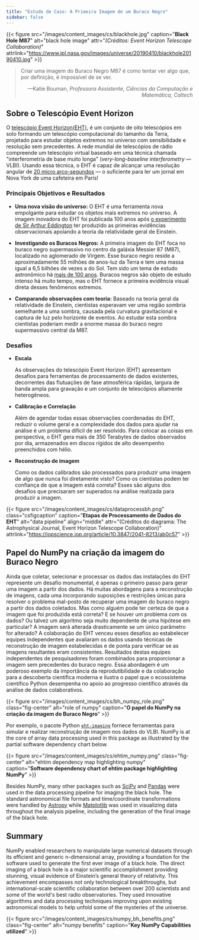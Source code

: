```yaml
---
title: "Estudo de Caso: A Primeira Imagem de um Buraco Negro"
sidebar: false
---
```


{{< figure src="/images/content_images/cs/blackhole.jpg" caption="**Black Hole M87**" alt="black hole image" attr="*(Créditos: Event Horizon Telescope Collaboration)*" attrlink="https://www.jpl.nasa.gov/images/universe/20190410/blackhole20190410.jpg" >}}

<blockquote cite="https://www.youtube.com/watch?v=BIvezCVcsYs">
    <p>Criar uma imagem do Buraco Negro M87 é como tentar ver algo que, por definição, é impossível de se ver.</p>
    <footer align="right">—Katie Bouman, <cite>Professora Assistente, Ciências da Computação e Matemática, Caltech</cite></footer>
</blockquote>

## Sobre o Telescópio Event Horizon

O [telescópio Event Horizon(EHT)](https://eventhorizontelescope.org), é um conjunto de oito telescópios em solo formando um telescópio computacional do tamanho da Terra, projetado para estudar objetos extremos no universo com sensibilidade e resolução sem precedentes.  A rede mundial de telescópios de rádio compreende um telescópio virtual baseado em uma técnica chamada "interferometria de base muito longa" (*very-long-baseline interferometry* — VLBI). Usando essa técnica, o EHT é capaz de alcançar uma resolução angular de [20 micro arco-segundos][resolution] — o suficiente para ler um jornal em Nova York de uma cafeteira em Paris!

### Principais Objetivos e Resultados

* **Uma nova visão do universo:** O EHT é uma ferramenta nova empolgante para estudar os objetos mais extremos no universo. A imagem inovadora do EHT foi publicada 100 anos após [o experimento de Sir Arthur Eddington][eddington] ter produzido as primeiras evidências observacionais apoiando a teoria da relatividade geral de Einstein.

* **Investigando os Buracos Negros:** A primeira imagem do EHT foca no buraco negro supermassivo no centro da galáxia Messier 87 (M87), localizado no aglomerado de Virgem. Esse buraco negro reside a aproximadamente 55 milhões de anos-luz da Terra e tem uma massa igual a 6,5 bilhões de vezes a do Sol. Tem sido um tema de estudo astronômico há [mais de 100 anos](https://www.jpl.nasa.gov/news/news.php?feature=7385). Buracos negros são objeto de estudo intenso há muito tempo, mas o EHT fornece a primeira evidência visual direta desses fenômenos extremos.

* **Comparando observações com teoria:** Baseado na teoria geral da relatividade de Einstein, cientistas esperavam ver uma região sombria semelhante a uma sombra, causada pela curvatura gravitacional e captura de luz pelo horizonte de eventos. Ao estudar esta sombra cientistas poderiam medir a enorme massa do buraco negro supermassivo central da M87.

### Desafios

* **Escala**

    As observações do telescópio Event Horizon (EHT) apresentam desafios para ferramentas de processamento de dados existentes, decorrentes das flutuações de fase atmosférica rápidas, largura de banda ampla para gravação e um conjunto de telescópios altamente heterogêneos.

* **Calibração e Correlação**

    Além de agendar todas essas observações coordenadas do EHT, reduzir o volume geral e a complexidade dos dados para ajudar na análise é um problema difícil de ser resolvido. Para colocar as coisas em perspectiva, o EHT gera mais de 350 Terabytes de dados observados por dia, armazenados em discos rígidos de alto desempenho preenchidos com hélio.

* **Reconstrução de imagem**

    Como os dados calibrados são processados para produzir uma imagem de algo que nunca foi diretamente visto? Como os cientistas podem ter confiança de que a imagem está correta? Esses são alguns dos desafios que precisaram ser superados na análise realizada para produzir a imagem.

{{< figure src="/images/content_images/cs/dataprocessbh.png" class="csfigcaption" caption="**Etapas de Processamento de Dados do EHT**" alt="data pipeline" align="middle" attr="(Créditos do diagrama: The Astrophysical Journal, Event Horizon Telescope Collaboration)" attrlink="https://iopscience.iop.org/article/10.3847/2041-8213/ab0c57" >}}

## Papel do NumPy na criação da imagem do Buraco Negro

Ainda que coletar, selecionar e processar os dados das instalações do EHT represente um desafio monumental, é apenas o primeiro passo para gerar uma imagem a partir dos dados. Há muitas abordagens para a reconstrução de imagens, cada uma incorporando suposições e restrições únicas para resolver o problema mal-posto de recuperar uma imagem do buraco negro a partir dos dados coletados. Mas como alguém pode ter certeza de que a imagem que foi produzida está correta? E se houver um problema com os dados? Ou talvez um algoritmo seja muito dependente de uma hipótese em particular? A imagem será alterada drasticamente se um único parâmetro for alterado? A colaboração do EHT venceu esses desafios ao estabelecer equipes independentes que avaliaram os dados usando técnicas de reconstrução de imagem estabelecidas e de ponta para verificar se as imagens resultantes eram consistentes. Resultados destas equipes independentes de pesquisadores foram combinados para proporcionar a imagem sem precedentes do buraco negro. Essa abordagem é um poderoso exemplo da importância da reprodutibilidade e da colaboração para a descoberta científica moderna e ilustra o papel que o ecossistema científico Python desempenha no apoio ao progresso científico através da análise de dados colaborativos.

{{< figure src="/images/content_images/cs/bh_numpy_role.png" class="fig-center" alt="role of numpy" caption="**O papel do NumPy na criação da imagem do Buraco Negro**" >}}

Por exemplo, o pacote Python [`eht-imaging`][ehtim] fornece ferramentas para simular e realizar reconstrução de imagem nos dados do VLBI. NumPy is at the core of array data processing used in this package as illustrated by the partial software dependency chart below.

{{< figure src="/images/content_images/cs/ehtim_numpy.png" class="fig-center" alt="ehtim dependency map highlighting numpy" caption="**Software dependency chart of ehtim package highlighting NumPy**" >}}

Besides NumPy, many other packages such as [SciPy](https://www.scipy.org) and [Pandas](https://pandas.io) were used in the data processing pipeline for imaging the black hole. The standard astronomical file formats and time/coordinate transformations were handled by [Astropy][astropy] while [Matplotlib][mpl] was used in visualizing data throughout the analysis pipeline, including the generation of the final image of the black hole.

## Summary

NumPy enabled researchers to manipulate large numerical datasets through its efficient and generic n-dimensional array, providing a foundation for the software used to generate the first ever image of a black hole. The direct imaging of a black hole is a major scientific accomplishment providing stunning, visual evidence of Einstein’s general theory of relativity. This achievement encompasses not only technological breakthroughs, but international-scale scientific collaboration between over 200 scientists and some of the world's best radio observatories. They used innovative algorithms and data processing techniques improving upon existing astronomical models to help unfold some of the mysteries of the universe.

{{< figure src="/images/content_images/cs/numpy_bh_benefits.png" class="fig-center" alt="numpy benefits" caption="**Key NumPy Capabilities utilized**" >}}

[resolution]: https://eventhorizontelescope.org/press-release-april-10-2019-astronomers-capture-first-image-black-hole

[eddington]: https://en.wikipedia.org/wiki/Eddington_experiment

[ehtim]: https://github.com/achael/eht-imaging

[astropy]: https://www.astropy.org/
[mpl]: https://matplotlib.org/
